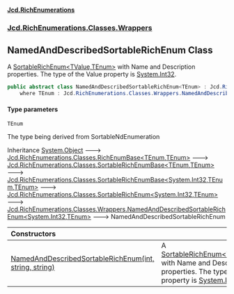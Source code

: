 #### [Jcd.RichEnumerations](index.md 'index')

### [Jcd.RichEnumerations.Classes.Wrappers](Jcd.RichEnumerations.Classes.Wrappers.md 'Jcd.RichEnumerations.Classes.Wrappers')

## NamedAndDescribedSortableRichEnum<TEnum> Class

A [SortableRichEnum&lt;TValue,TEnum&gt;](Jcd.RichEnumerations.Classes.SortableRichEnum_TValue,TEnum_.md 'Jcd.RichEnumerations.Classes.SortableRichEnum<TValue,TEnum>')  with Name and Description properties. The type of the Value
property is [System.Int32](https://docs.microsoft.com/en-us/dotnet/api/System.Int32 'System.Int32').

```csharp
public abstract class NamedAndDescribedSortableRichEnum<TEnum> : Jcd.RichEnumerations.Classes.Wrappers.NamedAndDescribedSortableRichEnum<int, TEnum>
    where TEnum : Jcd.RichEnumerations.Classes.Wrappers.NamedAndDescribedSortableRichEnum<TEnum>, System.IComparable<TEnum>, Jcd.RichEnumerations.Classes.ISortableRichEnumValueProvider<int>
```

#### Type parameters

<a name='Jcd.RichEnumerations.Classes.Wrappers.NamedAndDescribedSortableRichEnum_TEnum_.TEnum'></a>

`TEnum`

The type being derived from SortableNdEnumeration

Inheritance [System.Object](https://docs.microsoft.com/en-us/dotnet/api/System.Object 'System.Object') &#129106; [Jcd.RichEnumerations.Classes.RichEnumBase&lt;](Jcd.RichEnumerations.Classes.RichEnumBase_TEnumeration,TEnumeratedItem_.md 'Jcd.RichEnumerations.Classes.RichEnumBase<TEnumeration,TEnumeratedItem>')[TEnum](Jcd.RichEnumerations.Classes.Wrappers.NamedAndDescribedSortableRichEnum_TEnum_.md#Jcd.RichEnumerations.Classes.Wrappers.NamedAndDescribedSortableRichEnum_TEnum_.TEnum 'Jcd.RichEnumerations.Classes.Wrappers.NamedAndDescribedSortableRichEnum<TEnum>.TEnum')[,](Jcd.RichEnumerations.Classes.RichEnumBase_TEnumeration,TEnumeratedItem_.md 'Jcd.RichEnumerations.Classes.RichEnumBase<TEnumeration,TEnumeratedItem>')[TEnum](Jcd.RichEnumerations.Classes.Wrappers.NamedAndDescribedSortableRichEnum_TEnum_.md#Jcd.RichEnumerations.Classes.Wrappers.NamedAndDescribedSortableRichEnum_TEnum_.TEnum 'Jcd.RichEnumerations.Classes.Wrappers.NamedAndDescribedSortableRichEnum<TEnum>.TEnum')[&gt;](Jcd.RichEnumerations.Classes.RichEnumBase_TEnumeration,TEnumeratedItem_.md 'Jcd.RichEnumerations.Classes.RichEnumBase<TEnumeration,TEnumeratedItem>') &#129106; [Jcd.RichEnumerations.Classes.SortableRichEnumBase&lt;](Jcd.RichEnumerations.Classes.SortableRichEnumBase_TEnumeration,TEnumeratedItem_.md 'Jcd.RichEnumerations.Classes.SortableRichEnumBase<TEnumeration,TEnumeratedItem>')[TEnum](Jcd.RichEnumerations.Classes.Wrappers.NamedAndDescribedSortableRichEnum_TEnum_.md#Jcd.RichEnumerations.Classes.Wrappers.NamedAndDescribedSortableRichEnum_TEnum_.TEnum 'Jcd.RichEnumerations.Classes.Wrappers.NamedAndDescribedSortableRichEnum<TEnum>.TEnum')[,](Jcd.RichEnumerations.Classes.SortableRichEnumBase_TEnumeration,TEnumeratedItem_.md 'Jcd.RichEnumerations.Classes.SortableRichEnumBase<TEnumeration,TEnumeratedItem>')[TEnum](Jcd.RichEnumerations.Classes.Wrappers.NamedAndDescribedSortableRichEnum_TEnum_.md#Jcd.RichEnumerations.Classes.Wrappers.NamedAndDescribedSortableRichEnum_TEnum_.TEnum 'Jcd.RichEnumerations.Classes.Wrappers.NamedAndDescribedSortableRichEnum<TEnum>.TEnum')[&gt;](Jcd.RichEnumerations.Classes.SortableRichEnumBase_TEnumeration,TEnumeratedItem_.md 'Jcd.RichEnumerations.Classes.SortableRichEnumBase<TEnumeration,TEnumeratedItem>') &#129106; [Jcd.RichEnumerations.Classes.SortableRichEnumBase&lt;](Jcd.RichEnumerations.Classes.SortableRichEnumBase_TValue,TEnumeration,TEnumeratedItem_.md 'Jcd.RichEnumerations.Classes.SortableRichEnumBase<TValue,TEnumeration,TEnumeratedItem>')[System.Int32](https://docs.microsoft.com/en-us/dotnet/api/System.Int32 'System.Int32')[,](Jcd.RichEnumerations.Classes.SortableRichEnumBase_TValue,TEnumeration,TEnumeratedItem_.md 'Jcd.RichEnumerations.Classes.SortableRichEnumBase<TValue,TEnumeration,TEnumeratedItem>')[TEnum](Jcd.RichEnumerations.Classes.Wrappers.NamedAndDescribedSortableRichEnum_TEnum_.md#Jcd.RichEnumerations.Classes.Wrappers.NamedAndDescribedSortableRichEnum_TEnum_.TEnum 'Jcd.RichEnumerations.Classes.Wrappers.NamedAndDescribedSortableRichEnum<TEnum>.TEnum')[,](Jcd.RichEnumerations.Classes.SortableRichEnumBase_TValue,TEnumeration,TEnumeratedItem_.md 'Jcd.RichEnumerations.Classes.SortableRichEnumBase<TValue,TEnumeration,TEnumeratedItem>')[TEnum](Jcd.RichEnumerations.Classes.Wrappers.NamedAndDescribedSortableRichEnum_TEnum_.md#Jcd.RichEnumerations.Classes.Wrappers.NamedAndDescribedSortableRichEnum_TEnum_.TEnum 'Jcd.RichEnumerations.Classes.Wrappers.NamedAndDescribedSortableRichEnum<TEnum>.TEnum')[&gt;](Jcd.RichEnumerations.Classes.SortableRichEnumBase_TValue,TEnumeration,TEnumeratedItem_.md 'Jcd.RichEnumerations.Classes.SortableRichEnumBase<TValue,TEnumeration,TEnumeratedItem>') &#129106; [Jcd.RichEnumerations.Classes.SortableRichEnum&lt;](Jcd.RichEnumerations.Classes.SortableRichEnum_TValue,TEnum_.md 'Jcd.RichEnumerations.Classes.SortableRichEnum<TValue,TEnum>')[System.Int32](https://docs.microsoft.com/en-us/dotnet/api/System.Int32 'System.Int32')[,](Jcd.RichEnumerations.Classes.SortableRichEnum_TValue,TEnum_.md 'Jcd.RichEnumerations.Classes.SortableRichEnum<TValue,TEnum>')[TEnum](Jcd.RichEnumerations.Classes.Wrappers.NamedAndDescribedSortableRichEnum_TEnum_.md#Jcd.RichEnumerations.Classes.Wrappers.NamedAndDescribedSortableRichEnum_TEnum_.TEnum 'Jcd.RichEnumerations.Classes.Wrappers.NamedAndDescribedSortableRichEnum<TEnum>.TEnum')[&gt;](Jcd.RichEnumerations.Classes.SortableRichEnum_TValue,TEnum_.md 'Jcd.RichEnumerations.Classes.SortableRichEnum<TValue,TEnum>') &#129106; [Jcd.RichEnumerations.Classes.Wrappers.NamedAndDescribedSortableRichEnum&lt;](Jcd.RichEnumerations.Classes.Wrappers.NamedAndDescribedSortableRichEnum_TValue,TEnum_.md 'Jcd.RichEnumerations.Classes.Wrappers.NamedAndDescribedSortableRichEnum<TValue,TEnum>')[System.Int32](https://docs.microsoft.com/en-us/dotnet/api/System.Int32 'System.Int32')[,](Jcd.RichEnumerations.Classes.Wrappers.NamedAndDescribedSortableRichEnum_TValue,TEnum_.md 'Jcd.RichEnumerations.Classes.Wrappers.NamedAndDescribedSortableRichEnum<TValue,TEnum>')[TEnum](Jcd.RichEnumerations.Classes.Wrappers.NamedAndDescribedSortableRichEnum_TEnum_.md#Jcd.RichEnumerations.Classes.Wrappers.NamedAndDescribedSortableRichEnum_TEnum_.TEnum 'Jcd.RichEnumerations.Classes.Wrappers.NamedAndDescribedSortableRichEnum<TEnum>.TEnum')[&gt;](Jcd.RichEnumerations.Classes.Wrappers.NamedAndDescribedSortableRichEnum_TValue,TEnum_.md 'Jcd.RichEnumerations.Classes.Wrappers.NamedAndDescribedSortableRichEnum<TValue,TEnum>') &#129106; NamedAndDescribedSortableRichEnum<TEnum>

| Constructors                                                                                                                                                                                                                                                                                                                             |                                                                                                                                                                                                                                                                                                                                              |
|:-----------------------------------------------------------------------------------------------------------------------------------------------------------------------------------------------------------------------------------------------------------------------------------------------------------------------------------------|:---------------------------------------------------------------------------------------------------------------------------------------------------------------------------------------------------------------------------------------------------------------------------------------------------------------------------------------------|
| [NamedAndDescribedSortableRichEnum(int, string, string)](Jcd.RichEnumerations.Classes.Wrappers.NamedAndDescribedSortableRichEnum_TEnum_.NamedAndDescribedSortableRichEnum(int,string,string).md 'Jcd.RichEnumerations.Classes.Wrappers.NamedAndDescribedSortableRichEnum<TEnum>.NamedAndDescribedSortableRichEnum(int, string, string)') | A [SortableRichEnum&lt;TValue,TEnum&gt;](Jcd.RichEnumerations.Classes.SortableRichEnum_TValue,TEnum_.md 'Jcd.RichEnumerations.Classes.SortableRichEnum<TValue,TEnum>')  with Name and Description properties. The type of the Value property is [System.Int32](https://docs.microsoft.com/en-us/dotnet/api/System.Int32 'System.Int32'). |
